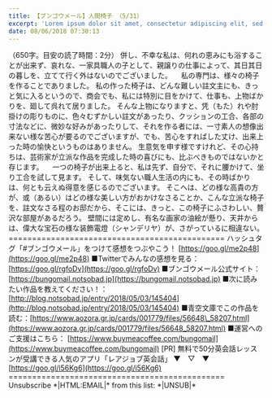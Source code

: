 ```yaml
---
title: 【ブンゴウメール】人間椅子 （5/31）
excerpt: 'Lorem ipsum dolor sit amet, consectetur adipiscing elit, sed do eiusmod tempor incididunt ut labore et dolore magna aliqua. Praesent elementum facilisis leo vel fringilla est ullamcorper eget. At imperdiet dui accumsan sit amet nulla facilisi morbi tempus.'
date: 08/06/2018 07:30:13
---
```


（650字。目安の読了時間：2分） 併し、不幸な私は、何れの恵みにも浴することが出来ず、哀れな、一家具職人の子として、親譲りの仕事によって、其日其日の暮しを、立てて行く外はないのでございました。 　私の専門は、様々の椅子を作ることでありました。 私の作った椅子は、どんな難しい註文主にも、きっと気に入るというので、商会でも、私には特別に目をかけて、仕事も、上物ばかりを、廻して呉れて居りました。 そんな上物になりますと、凭（もた）れや肘掛けの彫りものに、色々むずかしい註文があったり、クッションの工合、各部の寸法などに、微妙な好みがあったりして、それを作る者には、一寸素人の想像出来ない様な苦心が要るのでございますが、でも、苦心をすればした丈け、出来上った時の愉快というものはありません。 生意気を申す様ですけれど、その心持ちは、芸術家が立派な作品を完成した時の喜びにも、比ぶべきものではないかと存じます。 　一つの椅子が出来上ると、私は先ず、自分で、それに腰かけて、坐り工合を試して見ます。 そして、味気ない職人生活の内にも、その時ばかりは、何とも云えぬ得意を感じるのでございます。 そこへは、どの様な高貴の方が、或（あるい）はどの様な美しい方がおかけなさることか、こんな立派な椅子を、註文なさる程のお邸だから、そこには、きっと、この椅子にふさわしい、贅沢な部屋があるだろう。 壁間には定めし、有名な画家の油絵が懸り、天井からは、偉大な宝石の様な装飾電燈（シャンデリヤ）が、さがっているに相違ない。 ============================================== ハッシュタグ「#ブンゴウメール」をつけて感想をつぶやこう！ [https://goo.gl/me2p48](https://goo.gl/me2p48) ■Twitterでみんなの感想を見る：[https://goo.gl/rgfoDv](https://goo.gl/rgfoDv) ■ブンゴウメール公式サイト：[https://bungomail.notsobad.jp](https://bungomail.notsobad.jp) ■次に読みたい作品を教えてください！：[http://blog.notsobad.jp/entry/2018/05/03/145404](http://blog.notsobad.jp/entry/2018/05/03/145404) ■青空文庫でこの作品を読む：[https://www.aozora.gr.jp/cards/001779/files/56648\_58207.html](https://www.aozora.gr.jp/cards/001779/files/56648_58207.html) ■運営へのご支援はこちら： [https://www.buymeacoffee.com/bungomail](https://www.buymeacoffee.com/bungomail) \[PR\] 無料で50分英会話レッスンが受講できる人気のアプリ「レアジョブ英会話」 ▼　▽　▼ [https://goo.gl/i56Kg6](https://goo.gl/i56Kg6) ============================================== Unsubscribe \*|HTML:EMAIL|\* from this list: \*|UNSUB|\*